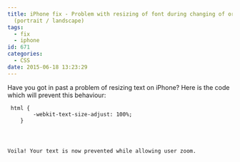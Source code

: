 ```yaml
---
title: iPhone fix - Problem with resizing of font during changing of orientation
  (portrait / landscape)
tags:
  - fix
  - iphone
id: 671
categories:
  - CSS
date: 2015-06-18 13:23:29
---
```


Have you got in past a problem of resizing text on iPhone? 
Here is the code which will prevent this behaviour:

<pre class="line-numbers"><code class="language-css"> html {
        -webkit-text-size-adjust: 100%; 
    }</pre></pre> 

Voila! Your text is now prevented while allowing user zoom.
